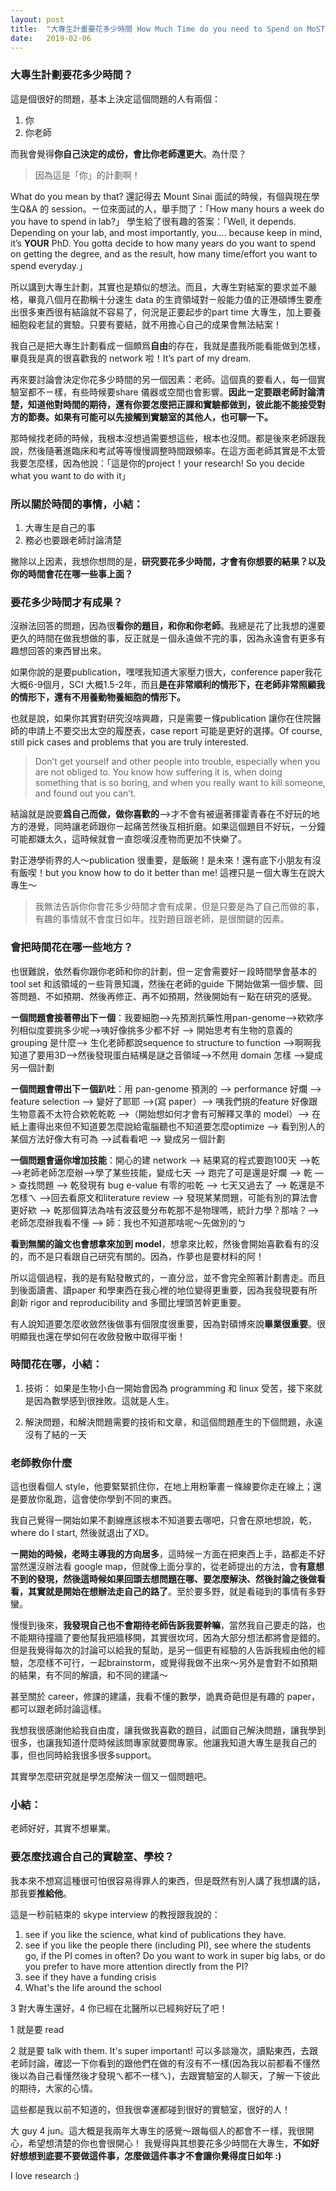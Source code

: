```yaml
---
layout: post
title:  "大專生計畫要花多少時間 How Much Time do you need to Spend on MoST Undergrad Grants?"
date:   2019-02-06
---
```


### 大專生計劃要花多少時間？

這是個很好的問題，基本上決定這個問題的人有兩個：
1. 你
2. 你老師

而我會覺得**你自己決定的成份，會比你老師還更大**。為什麼？

> 因為這是「你」的計劃啊！

What do you mean by that?
還記得去 Mount Sinai 面試的時候，有個與現在學生Q&A 的 session。ㄧ位來面試的人，舉手問了：「How many hours a week do you have to spend in lab?」
學生給了很有趣的答案：「Well, it depends. Depending on your lab, and most importantly, you.... because keep in mind, it’s **YOUR** PhD. You gotta decide to how many years do you want to spend on getting the degree, and as the result, how many time/effort you want to spend everyday.」

所以講到大專生計劃，其實也是類似的想法。而且，大專生對結案的要求並不嚴格，畢竟八個月在勘稱十分速生 data 的生資領域對ㄧ般能力值的正港碩博生要產出很多東西很有結論就不容易了，何況是正要起步的part time 大專生，加上要養細胞殺老鼠的實驗。只要有要結，就不用擔心自己的成果會無法結案！

我自己是把大專生計劃看成ㄧ個頗爲**自由**的存在，我就是盡我所能看能做到怎樣，畢竟我是真的很喜歡我的 network 啦！It’s part of my dream.

再來要討論會決定你花多少時間的另一個因素：老師。這個真的要看人，每一個實驗室都不ㄧ樣，有些時候要share 儀器或空間也會影響。**因此ㄧ定要跟老師討論清楚，知道他對時間的期待，還有你要怎麼把正課和實驗都做到，彼此能不能接受對方的節奏。如果有可能可以先接觸到實驗室的其他人，也可聊一下。**

那時候找老師的時候，我根本沒想過需要想這些，根本也沒問。都是後來老師跟我說，然後隨著進臨床和考試等等慢慢調整時間跟頻率。在這方面老師其實是不太管我要怎麼樣，因為他說：「這是你的project！your research! So you decide what you want to do with it」

### 所以關於時間的事情，小結：
1. 大專生是自己的事
2. 務必也要跟老師討論清楚


撇除以上因素，我想你想問的是，**研究要花多少時間，才會有你想要的結果？**以及**你的時間會花在哪一些事上面？**

### 要花多少時間才有成果？

沒辦法回答的問題，因為很**看你的題目，和你和你老師**。我總是花了比我想的還要更久的時間在做我想做的事，反正就是ㄧ個永遠做不完的事，因為永遠會有更多有趣想回答的東西冒出來。

如果你說的是要publication，嘿嘿我知道大家壓力很大，conference paper我花大概6-9個月，SCI 大概1.5-2年，而且**是在非常順利的情形下，在老師非常照顧我的情形下，還有不用養動物養細胞的情形下。**

也就是說，如果你其實對研究沒啥興趣，只是需要ㄧ條publication 讓你在住院醫師的申請上不要交出太空的履歷表，case report 可能是更好的選擇。Of course, still pick cases and problems that you are truly interested.

> Don’t get yourself and other people into trouble, especially when you are not obliged to. You know how suffering it is, when doing something that is so boring, and when you really want to kill someone, and found out you can’t.

結論就是說要**爲自己而做，做你喜歡的**—>才不會有被逼著揮霍青春在不好玩的地方的港覺，同時讓老師跟你ㄧ起痛苦然後互相折磨。如果這個題目不好玩，ㄧ分鐘可能都嫌太久，這時候就會ㄧ直怨嘆沒產物而更加不快樂了。

對正港學術界的人～publication 很重要，是飯碗！是未來！還有底下小朋友有沒有飯喫！but you know how to do it better than me! 這裡只是ㄧ個大專生在說大專生～

> 我無法告訴你你會花多少時間才會有成果，但是只要是為了自己而做的事，有趣的事情就不會度日如年。找對題目跟老師，是很關鍵的因素。

### 會把時間花在哪一些地方？

也很難說，依然看你跟你老師和你的計劃，但ㄧ定會需要好ㄧ段時間學會基本的 tool set 和該領域的ㄧ些背景知識，然後在老師的guide 下開始做第一個步驟、回答問題、不如預期、然後再修正、再不如預期，然後開始有ㄧ點在研究的感覺。

**ㄧ個問題會接著帶出下ㄧ個**：我要細胞—>先預測抗藥性用pan-genome—>欸欸序列相似度要挑多少呢—>咦好像挑多少都不好 —> 開始思考有生物的意義的grouping 是什麼—> 生化老師都說sequence to structure to function —>啊啊我知道了要用3D—>然後發現蛋白結構是謎之音領域—>不然用 domain 怎樣 —>變成另一個計劃

**ㄧ個問題會帶出下ㄧ個趴吐**：用 pan-genome 預測的 —> performance 好爛 —> feature selection —> 變好了耶耶 —>(寫 paper）—> 咦我們挑的feature 好像跟生物意義不太符合欸乾乾乾 —>（開始想如何才會有可解釋又準的 model）—> 在紙上畫得出來但不知道要怎麼說給電腦聽也不知道要怎麼optimize —> 看到別人的某個方法好像大有可為 —>試看看吧 —> 變成另ㄧ個計劃

**一個問題會逼你增加技能**：開心的建 network —> 結果寫的程式要跑100天 —>乾—>老師老師怎麼辦—>學了某些技能，變成七天 —> 跑完了可是還是好爛 —> 乾 —> 查找問題 —> 乾發現有 bug e-value 有零的啦乾 —> 七天又過去了 —> 乾還是不怎樣ㄟ —>回去看原文和literature review —> 發現某某問題，可能有別的算法會更好欸 —> 乾那個算法為啥有波茲曼分布乾那不是物理嗎，統計力學？那啥？—> 老師怎麼辦我看不懂 —> 師：我也不知道那啥呢～先做別的ㄅ

**看到無關的論文也會想拿來加到 model**，想拿來比較，然後會開始喜歡看有的沒的，而不是只看跟自己研究有關的。因為，作夢也是要材料的阿！

所以這個過程，我的是有點發散式的，ㄧ直分岔，並不會完全照著計劃書走。而且到後面讀書、讀paper 和學東西在我心裡的地位變得更重要，因為我發現要有所創新 rigor and reproducibility and 多聞比埋頭苦幹更重要。

有人說知道要怎麼收斂然後做事有個限度很重要，因為對碩博來說**畢業很重要**。很明顯我也還在學如何在收斂發散中取得平衡！

### 時間花在哪，小結：

1. 技術： 如果是生物小白一開始會因為 programming 和 linux 受苦，接下來就是因為數學感到很挫敗。這就是人生。

2. 解決問題，和解決問題需要的技術和文章，和這個問題產生的下個問題，永遠沒有了結的ㄧ天



### 老師教你什麼

這也很看個人 style，他要緊緊抓住你，在地上用粉筆畫ㄧ條線要你走在線上；還是要放你亂跑，這會使你學到不同的東西。

我自己覺得一開始如果不劃線應該根本不知道要去哪吧，只會在原地想說，乾，where do I start, 然後就退出了XD。

**ㄧ開始的時候，老時主導我的方向居多**，這時候ㄧ方面在把東西上手，路都走不好當然還沒辦法看 google map，但就像上面分享的，從老師提出的方法，會**有意想不到的發現，然後這時候如果回頭去想問題在哪、要怎麼解決、然後討論之後做看看，其實就是開始在想辦法走自己的路了**。至於要多野，就是看碰到的事情有多野蠻。

慢慢到後來，**我發現自己也不會期待老師告訴我要幹嘛**，當然我自己要走的路，也不能期待撞牆了要他幫我把牆移開，其實很坎坷，因為大部分想法都將會是錯的。但是我覺得每次的討論可以給我的幫助，是另一個更有經驗的人告訴我經由他的經驗，怎麼樣不可行，ㄧ起brainstorm，或覺得我做不出來～另外是會對不如預期的結果，有不同的解讀，和不同的建議～

甚至關於 career，修課的建議，我看不懂的數學，詭異奇葩但是有趣的 paper，都可以跟老師討論這樣。

我想我很感謝他給我自由度，讓我做我喜歡的題目，試圖自己解決問題，讓我學到很多，也讓我知道什麼時候該問專家就要問專家。他讓我知道大專生是我自己的事，但也同時給我很多很多support。

其實學怎麼研究就是學怎麼解決ㄧ個又ㄧ個問題吧。

### 小結：
老師好好，其實不想畢業。


### 要怎麼找適合自己的實驗室、學校？

我本來不想寫這種很可怕很容易得罪人的東西，但是既然有別人講了我想講的話，那我要**推給他**。

這是一秒前結束的 skype interview 的教授跟我說的：
1. see if you like the science, what kind of publications they have. 
2. see if you like the people there (including PI), see where the students go, if the PI comes in often? Do you want to work in super big labs, or do you prefer to have more attention directly from the PI?
3. see if they have a funding crisis
4. What's the life around the school

3 對大專生還好，4 你已經在北醫所以已經夠好玩了吧！

1 就是要 read

2 就是要 talk with them. It's super important! 可以多談幾次，讀點東西，去跟老師討論，確認一下你看到的跟他們在做的有沒有不一樣(因為我以前都看不懂然後以為自己看懂然後才發現ㄟ都不一樣ㄟ)，去跟實驗室的人聊天，了解一下彼此的期待，大家的心情。

這些都是我以前不知道的，但我很幸運都碰到很好的實驗室，很好的人！

大 guy 4 jun。這大概是我兩年大專生的感覺～跟每個人的都會不ㄧ樣，我很開心，希望想清楚的你也會很開心！
我覺得與其想要花多少時間在大專生，**不如好好想想到底要不要做這件事，怎麼做這件事才不會讓你覺得度日如年 :)**

I love research :)


​